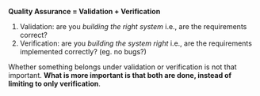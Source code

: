 **Quality Assurance = Validation + Verification**

1.  Validation: are you _building the right system_ i.e., are the requirements correct?
2.  Verification: are you _building the system right_ i.e., are the requirements implemented correctly? (eg. no bugs?)

Whether something belongs under validation or verification is not that important. **What is more important is that both are done, instead of limiting to only verification**.